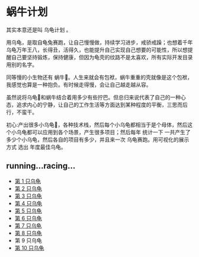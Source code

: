 # 蜗牛计划
其实本意还是叫 乌龟计划 。

用乌龟，是取自龟兔赛跑，让自己慢慢做，持续学习进步，戒骄戒躁；也想着千年乌龟万年王八，长得丑，活得久，也能提升自己实现自己想要的可能性，所以想提醒自己要坚持锻炼，保持健康，但因为龟壳的纹路不是太喜欢，所有实际开发目录用别的名字。

同等慢的小生物还有 蜗牛🐌。人生来就会有包袱，蜗牛重重的壳就像是这个包袱，我感觉也算是一种抱负。有时候走得慢，会让自己越走越从容。

虽然说将乌龟🐢和蜗牛结合着用多少有些拧巴。但总归来说代表了自己的一种心态，追求内心的宁静，让自己的工作生活等方面达到某种程度的平衡，三思而后行，不蛮干。

初心:产出很多小乌龟🐢，各种技术栈，然后每个小乌龟都相当于是个母体，然后这个小乌龟都可以应用到各个场景，产生很多项目；然后每年 统计一下 一共产生了多少个小乌龟，然后各自的项目有多少，并且来一次 乌龟赛跑。用可视化的展示方式 选出 年度最佳乌龟。

## running...racing...

* [第 1 只乌龟](https://github.com/fuxy1011/snail/blob/master/01snail/%E6%80%BB%E7%BB%93/read.md)
* [第 2 只乌龟](https://github.com/fuxy1011/snail/blob/master/02snail/%E6%80%BB%E7%BB%93/error.md)
* [第 3 只乌龟](https://github.com/fuxy1011/snail/blob/master/03snail/%E6%80%BB%E7%BB%93/error.md)
* [第 4 只乌龟](https://github.com/fuxy1011/snail/blob/master/04snail/%E6%80%BB%E7%BB%93/error.md)
* [第 5 只乌龟](https://github.com/fuxy1011/snail/blob/master/05snail/%E6%80%BB%E7%BB%93/error.md)
* [第 6 只乌龟](https://github.com/fuxy1011/snail/blob/master/06snail/%E6%80%BB%E7%BB%93/error.md)
* [第 7 只乌龟](https://github.com/fuxy1011/snail/blob/master/07snail/%E6%80%BB%E7%BB%93/error.md)
* [第 8 只乌龟](https://github.com/fuxy1011/snail/blob/master/08snail/%E6%80%BB%E7%BB%93/error.md)
* 第 9 只乌龟
* [第 10 只乌龟](https://github.com/fuxy1011/snail/blob/master/10snail/%E6%80%BB%E7%BB%93/error.md)
